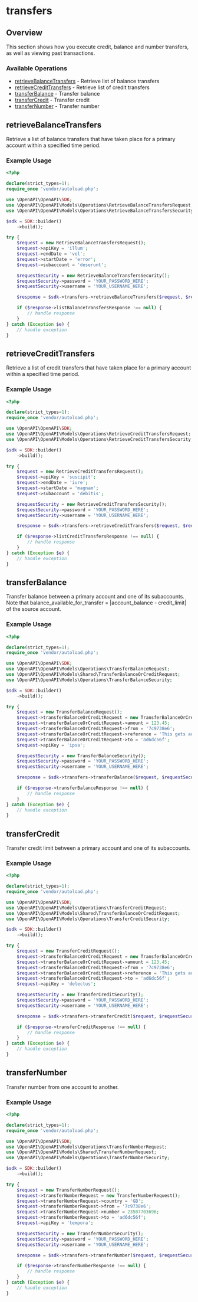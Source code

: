 # transfers

## Overview

This section shows how you execute credit, balance and number transfers, as well as viewing past transactions.

### Available Operations

* [retrieveBalanceTransfers](#retrievebalancetransfers) - Retrieve list of balance transfers
* [retrieveCreditTransfers](#retrievecredittransfers) - Retrieve list of credit transfers
* [transferBalance](#transferbalance) - Transfer balance
* [transferCredit](#transfercredit) - Transfer credit
* [transferNumber](#transfernumber) - Transfer number

## retrieveBalanceTransfers

Retrieve a list of balance transfers that have taken place for a primary account within a specified time period.


### Example Usage

```php
<?php

declare(strict_types=1);
require_once 'vendor/autoload.php';

use \OpenAPI\OpenAPI\SDK;
use \OpenAPI\OpenAPI\Models\Operations\RetrieveBalanceTransfersRequest;
use \OpenAPI\OpenAPI\Models\Operations\RetrieveBalanceTransfersSecurity;

$sdk = SDK::builder()
    ->build();

try {
    $request = new RetrieveBalanceTransfersRequest();
    $request->apiKey = 'illum';
    $request->endDate = 'vel';
    $request->startDate = 'error';
    $request->subaccount = 'deserunt';

    $requestSecurity = new RetrieveBalanceTransfersSecurity();
    $requestSecurity->password = 'YOUR_PASSWORD_HERE';
    $requestSecurity->username = 'YOUR_USERNAME_HERE';

    $response = $sdk->transfers->retrieveBalanceTransfers($request, $requestSecurity);

    if ($response->listBalanceTransfersResponse !== null) {
        // handle response
    }
} catch (Exception $e) {
    // handle exception
}
```

## retrieveCreditTransfers

Retrieve a list of credit transfers that have taken place for a primary account within a specified time period.


### Example Usage

```php
<?php

declare(strict_types=1);
require_once 'vendor/autoload.php';

use \OpenAPI\OpenAPI\SDK;
use \OpenAPI\OpenAPI\Models\Operations\RetrieveCreditTransfersRequest;
use \OpenAPI\OpenAPI\Models\Operations\RetrieveCreditTransfersSecurity;

$sdk = SDK::builder()
    ->build();

try {
    $request = new RetrieveCreditTransfersRequest();
    $request->apiKey = 'suscipit';
    $request->endDate = 'iure';
    $request->startDate = 'magnam';
    $request->subaccount = 'debitis';

    $requestSecurity = new RetrieveCreditTransfersSecurity();
    $requestSecurity->password = 'YOUR_PASSWORD_HERE';
    $requestSecurity->username = 'YOUR_USERNAME_HERE';

    $response = $sdk->transfers->retrieveCreditTransfers($request, $requestSecurity);

    if ($response->listCreditTransfersResponse !== null) {
        // handle response
    }
} catch (Exception $e) {
    // handle exception
}
```

## transferBalance

Transfer balance between a primary account and one of its subaccounts. Note that balance_available_for_transfer = |account_balance - credit_limit| of the source account.


### Example Usage

```php
<?php

declare(strict_types=1);
require_once 'vendor/autoload.php';

use \OpenAPI\OpenAPI\SDK;
use \OpenAPI\OpenAPI\Models\Operations\TransferBalanceRequest;
use \OpenAPI\OpenAPI\Models\Shared\TransferBalanceOrCreditRequest;
use \OpenAPI\OpenAPI\Models\Operations\TransferBalanceSecurity;

$sdk = SDK::builder()
    ->build();

try {
    $request = new TransferBalanceRequest();
    $request->transferBalanceOrCreditRequest = new TransferBalanceOrCreditRequest();
    $request->transferBalanceOrCreditRequest->amount = 123.45;
    $request->transferBalanceOrCreditRequest->from = '7c9738e6';
    $request->transferBalanceOrCreditRequest->reference = 'This gets added to the audit log';
    $request->transferBalanceOrCreditRequest->to = 'ad6dc56f';
    $request->apiKey = 'ipsa';

    $requestSecurity = new TransferBalanceSecurity();
    $requestSecurity->password = 'YOUR_PASSWORD_HERE';
    $requestSecurity->username = 'YOUR_USERNAME_HERE';

    $response = $sdk->transfers->transferBalance($request, $requestSecurity);

    if ($response->transferBalanceResponse !== null) {
        // handle response
    }
} catch (Exception $e) {
    // handle exception
}
```

## transferCredit

Transfer credit limit between a primary account and one of its subaccounts.


### Example Usage

```php
<?php

declare(strict_types=1);
require_once 'vendor/autoload.php';

use \OpenAPI\OpenAPI\SDK;
use \OpenAPI\OpenAPI\Models\Operations\TransferCreditRequest;
use \OpenAPI\OpenAPI\Models\Shared\TransferBalanceOrCreditRequest;
use \OpenAPI\OpenAPI\Models\Operations\TransferCreditSecurity;

$sdk = SDK::builder()
    ->build();

try {
    $request = new TransferCreditRequest();
    $request->transferBalanceOrCreditRequest = new TransferBalanceOrCreditRequest();
    $request->transferBalanceOrCreditRequest->amount = 123.45;
    $request->transferBalanceOrCreditRequest->from = '7c9738e6';
    $request->transferBalanceOrCreditRequest->reference = 'This gets added to the audit log';
    $request->transferBalanceOrCreditRequest->to = 'ad6dc56f';
    $request->apiKey = 'delectus';

    $requestSecurity = new TransferCreditSecurity();
    $requestSecurity->password = 'YOUR_PASSWORD_HERE';
    $requestSecurity->username = 'YOUR_USERNAME_HERE';

    $response = $sdk->transfers->transferCredit($request, $requestSecurity);

    if ($response->transferCreditResponse !== null) {
        // handle response
    }
} catch (Exception $e) {
    // handle exception
}
```

## transferNumber

Transfer number from one account to another.


### Example Usage

```php
<?php

declare(strict_types=1);
require_once 'vendor/autoload.php';

use \OpenAPI\OpenAPI\SDK;
use \OpenAPI\OpenAPI\Models\Operations\TransferNumberRequest;
use \OpenAPI\OpenAPI\Models\Shared\TransferNumberRequest;
use \OpenAPI\OpenAPI\Models\Operations\TransferNumberSecurity;

$sdk = SDK::builder()
    ->build();

try {
    $request = new TransferNumberRequest();
    $request->transferNumberRequest = new TransferNumberRequest();
    $request->transferNumberRequest->country = 'GB';
    $request->transferNumberRequest->from = '7c9738e6';
    $request->transferNumberRequest->number = 23507703696;
    $request->transferNumberRequest->to = 'ad6dc56f';
    $request->apiKey = 'tempora';

    $requestSecurity = new TransferNumberSecurity();
    $requestSecurity->password = 'YOUR_PASSWORD_HERE';
    $requestSecurity->username = 'YOUR_USERNAME_HERE';

    $response = $sdk->transfers->transferNumber($request, $requestSecurity);

    if ($response->transferNumberResponse !== null) {
        // handle response
    }
} catch (Exception $e) {
    // handle exception
}
```
